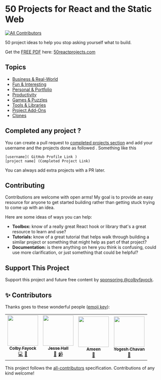# 50 Projects for React and the Static Web
<!-- ALL-CONTRIBUTORS-BADGE:START - Do not remove or modify this section -->
[![All Contributors](https://img.shields.io/badge/all_contributors-4-orange.svg?style=flat-square)](#contributors-)
<!-- ALL-CONTRIBUTORS-BADGE:END -->

50 project ideas to help you stop asking yourself what to build.

Get the [FREE PDF](https://50reactprojects.com/) here: [50reactprojects.com](https://50reactprojects.com/)

## Topics
* [Business & Real-World](Business%20%26%20Real-World)
* [Fun & Interesting](Fun%20%26%20Interesting)
* [Personal & Portfolio](Personal%20%26%20Portfolio)
* [Productivity](Productivity)
* [Games & Puzzles](Games%20%26%20Puzzles)
* [Tools & Libraries](Tools%20%26%20Libraries)
* [Project Add-Ons](Project%20Add-Ons)
* [Clones](Clones)

## Completed any project ?

You can create a pull request to [completed projects section](project_completed.md) and add your username and the projects done as followed .
Something like this <br>
```
[username]( GitHub Profile Link )
[project name] (Completed Project Link)
```
You can always add extra projects with a PR later.

## Contributing

Contributions are welcome with open arms! My goal is to provide an easy resource for anyone to get started building rather than getting stuck trying to come up with an idea.

Here are some ideas of ways you can help:
* **Toolbox:** know of a really great React hook or library that's a great resource to learn and use?
* **Tutorials:** know of a great tutorial that helps walk through building a similar project or something that might help as part of that project?
* **Documentation:** is there anything on here you think is confusing, could use more clarification, or just something that could be helpful?

##  Support This Project

Support this project and future free content by [sponsoring @colbyfayock](https://github.com/sponsors/colbyfayock).

## ✨ Contributors 

Thanks goes to these wonderful people ([emoji key](https://allcontributors.org/docs/en/emoji-key)):

<!-- ALL-CONTRIBUTORS-LIST:START - Do not remove or modify this section -->
<!-- prettier-ignore-start -->
<!-- markdownlint-disable -->
<table>
  <tr>
    <td align="center"><a href="https://colbyfayock.com/newsletter"><img src="https://avatars2.githubusercontent.com/u/1045274?v=4" width="100px;" alt=""/><br /><sub><b>Colby Fayock</b></sub></a><br /><a href="https://github.com/colbyfayock/50-projects-for-react-and-the-static-web/commits?author=colbyfayock" title="Code">💻</a> <a href="https://github.com/colbyfayock/50-projects-for-react-and-the-static-web/commits?author=colbyfayock" title="Documentation">📖</a></td>
    <td align="center"><a href="https://www.youtube.com/codeSTACKr/"><img src="https://avatars3.githubusercontent.com/u/52665907?v=4" width="100px;" alt=""/><br /><sub><b>Jesse Hall</b></sub></a><br /><a href="https://github.com/colbyfayock/50-projects-for-react-and-the-static-web/commits?author=codeSTACKr" title="Documentation">📖</a> <a href="#video-codeSTACKr" title="Videos">📹</a></td>
    <td align="center"><a href="https://m.youtube.com/channel/UCKmIFs7rFKdTE6t1y8bKAHQ/videos"><img src="https://avatars0.githubusercontent.com/u/49345531?v=4" width="100px;" alt=""/><br /><sub><b>Ameen</b></sub></a><br /><a href="https://github.com/colbyfayock/50-projects-for-react-and-the-static-web/commits?author=UnevenCoder" title="Documentation">📖</a></td>
    <td align="center"><a href="https://medium.com/@yogeshchavan"><img src="https://avatars3.githubusercontent.com/u/2779129?v=4" width="100px;" alt=""/><br /><sub><b>Yogesh Chavan</b></sub></a><br /><a href="https://github.com/colbyfayock/50-projects-for-react-and-the-static-web/commits?author=myogeshchavan97" title="Documentation">📖</a></td>
  </tr>
</table>

<!-- markdownlint-enable -->
<!-- prettier-ignore-end -->
<!-- ALL-CONTRIBUTORS-LIST:END -->

This project follows the [all-contributors](https://github.com/all-contributors/all-contributors) specification. Contributions of any kind welcome!
